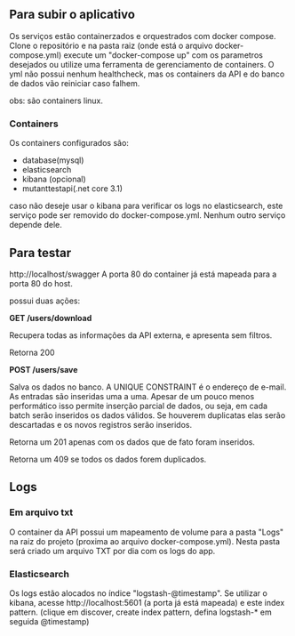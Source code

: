 
## Para subir o aplicativo
Os serviços estão containerzados e orquestrados com docker compose. Clone o repositório e na pasta raiz (onde está o arquivo docker-compose.yml) execute um "docker-compose up" com os parametros desejados ou utilize uma ferramenta de gerenciamento de containers. O yml não possui nenhum healthcheck, mas os containers da API e do banco de dados vão reiniciar caso falhem.

obs: são containers linux.

### Containers
Os containers configurados são:
- database(mysql)
- elasticsearch
- kibana (opcional)
- mutanttestapi(.net core 3.1)

caso não deseje usar o kibana para verificar os logs no elasticsearch, este serviço pode ser removido do docker-compose.yml. Nenhum outro serviço depende dele.

## Para testar
http://localhost/swagger
A porta 80 do container já está mapeada para a porta 80 do host.

possui duas ações:

**GET /users/download**

Recupera todas as informações da API externa, e apresenta sem filtros.

Retorna 200

**POST /users/save**

Salva os dados no banco. A UNIQUE CONSTRAINT é o endereço de e-mail. As entradas são inseridas uma a uma. Apesar de um pouco menos performático isso permite inserção parcial de dados, ou seja, em cada batch serão inseridos os dados válidos. Se houverem duplicatas elas serão descartadas e os novos registros serão inseridos.

Retorna um 201 apenas com os dados que de fato foram inseridos.

Retorna um 409 se todos os dados forem duplicados.

## Logs
### Em arquivo txt
O container da API possui um mapeamento de volume para a pasta "Logs" na raiz do projeto (proxima ao arquivo docker-compose.yml). Nesta pasta será criado um arquivo TXT por dia com os logs do app.
### Elasticsearch
Os logs estão alocados no índice "logstash-@timestamp". Se utilizar o kibana, acesse http://localhost:5601 (a porta já está mapeada) e este index pattern. (clique em discover, create index pattern, defina logstash-* em seguida @timestamp)
